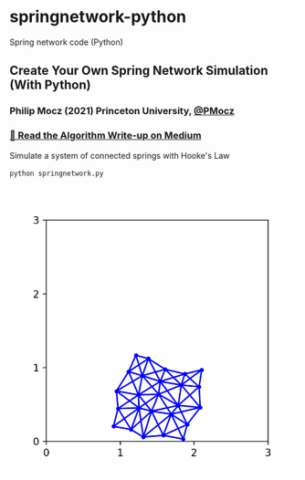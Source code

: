 # springnetwork-python
Spring network code (Python)

## Create Your Own Spring Network Simulation (With Python)

### Philip Mocz (2021) Princeton University, [@PMocz](https://twitter.com/PMocz)

### [📝 Read the Algorithm Write-up on Medium](https://philip-mocz.medium.com/create-your-own-spring-network-simulation-with-python-d9246e4091e5)

Simulate a system of connected springs
with Hooke's Law

```
python springnetwork.py
```

![Simulation](./springnetwork.png)
